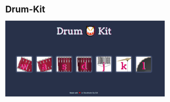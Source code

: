 # Drum-Kit
![Design preview for the Stats preview card component coding challenge](./images/design.png)
